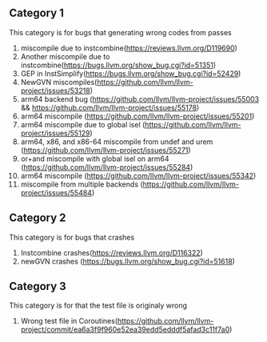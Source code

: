 ## Category 1
This category is for bugs that generating wrong codes from passes
1. miscompile due to instcombine(https://reviews.llvm.org/D119690)
2. Another miscompile due to instcombine(https://bugs.llvm.org/show_bug.cgi?id=51351)
3. GEP in InstSimplify(https://bugs.llvm.org/show_bug.cgi?id=52429)
4. NewGVN miscompiles(https://github.com/llvm/llvm-project/issues/53218)
5. arm64 backend bug (https://github.com/llvm/llvm-project/issues/55003 && https://github.com/llvm/llvm-project/issues/55178)
6. arm64 miscompile (https://github.com/llvm/llvm-project/issues/55201)
7. arm64 miscompile due to global isel (https://github.com/llvm/llvm-project/issues/55129)
8. arm64, x86, and x86-64 miscompile from undef and urem (https://github.com/llvm/llvm-project/issues/55271)
9. or+and miscompile with global isel on arm64 (https://github.com/llvm/llvm-project/issues/55284)
10. arm64 miscompile (https://github.com/llvm/llvm-project/issues/55342)
11. miscompile from multiple backends (https://github.com/llvm/llvm-project/issues/55484)


## Category 2
This category is for bugs that crashes
1. Instcombine crashes(https://reviews.llvm.org/D116322)
2. newGVN crashes (https://bugs.llvm.org/show_bug.cgi?id=51618)

## Category 3
This category is for that the test file is originaly wrong
1. Wrong test file in Coroutines(https://github.com/llvm/llvm-project/commit/ea6a3f9f960e52ea39edd5edddf5afad3c11f7a0)
